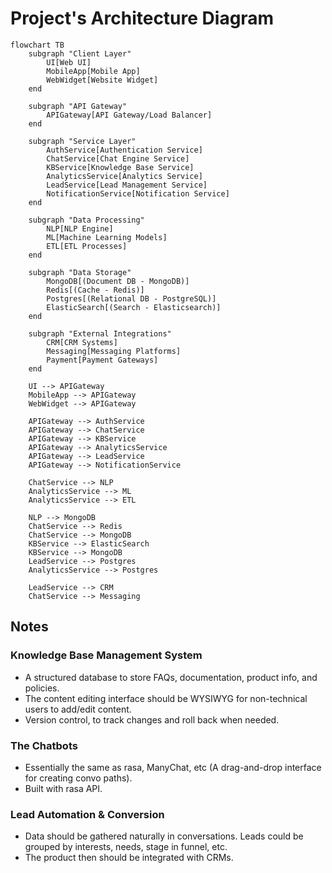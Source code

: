 # Project's Architecture Diagram

```mermaid
flowchart TB
    subgraph "Client Layer"
        UI[Web UI]
        MobileApp[Mobile App]
        WebWidget[Website Widget]
    end

    subgraph "API Gateway"
        APIGateway[API Gateway/Load Balancer]
    end

    subgraph "Service Layer"
        AuthService[Authentication Service]
        ChatService[Chat Engine Service]
        KBService[Knowledge Base Service]
        AnalyticsService[Analytics Service]
        LeadService[Lead Management Service]
        NotificationService[Notification Service]
    end

    subgraph "Data Processing"
        NLP[NLP Engine]
        ML[Machine Learning Models]
        ETL[ETL Processes]
    end

    subgraph "Data Storage"
        MongoDB[(Document DB - MongoDB)]
        Redis[(Cache - Redis)]
        Postgres[(Relational DB - PostgreSQL)]
        ElasticSearch[(Search - Elasticsearch)]
    end

    subgraph "External Integrations"
        CRM[CRM Systems]
        Messaging[Messaging Platforms]
        Payment[Payment Gateways]
    end

    UI --> APIGateway
    MobileApp --> APIGateway
    WebWidget --> APIGateway
    
    APIGateway --> AuthService
    APIGateway --> ChatService
    APIGateway --> KBService
    APIGateway --> AnalyticsService
    APIGateway --> LeadService
    APIGateway --> NotificationService
    
    ChatService --> NLP
    AnalyticsService --> ML
    AnalyticsService --> ETL
    
    NLP --> MongoDB
    ChatService --> Redis
    ChatService --> MongoDB
    KBService --> ElasticSearch
    KBService --> MongoDB
    LeadService --> Postgres
    AnalyticsService --> Postgres
    
    LeadService --> CRM
    ChatService --> Messaging
```
## Notes

### Knowledge Base Management System
- A structured database to store FAQs, documentation, product info, and policies.
- The content editing interface should be WYSIWYG for non-technical users to add/edit content. 
- Version control, to track changes and roll back when needed.

### The Chatbots
- Essentially the same as rasa, ManyChat, etc (A drag-and-drop interface for creating convo paths).
- Built with rasa API.

### Lead Automation & Conversion
- Data should be gathered naturally in conversations. Leads could be grouped by interests, needs, stage in funnel, etc.
- The product then should be integrated with CRMs.
